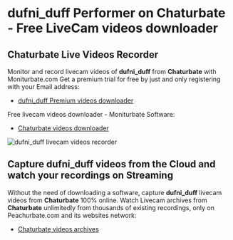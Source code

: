 # dufni_duff Performer on Chaturbate - Free LiveCam videos downloader

## Chaturbate Live Videos Recorder

Monitor and record livecam videos of **dufni_duff** from **Chaturbate** with Moniturbate.com
Get a premium trial for free by just and only registering with your Email address:
* [dufni_duff Premium videos downloader](https://moniturbate.com/request-demo-licence-key.html)

Free livecam videos downloader - Moniturbate Software:
* [Chaturbate videos downloader](https://moniturbate.com/moniturbate-download-software.html)

![dufni_duff livecam videos recorder](https://peachurnet.com/templates/moniturbate-software.png)


## Capture dufni_duff videos from the Cloud and watch your recordings on Streaming

Without the need of downloading a software, capture **dufni_duff** livecam videos from **Chaturbate** 100% online.
Watch Livecam archives from **Chaturbate** unlimitedly from thousands of existing recordings, only on Peachurbate.com and its websites network:
* [Chaturbate videos archives](https://peachurnet.com/)